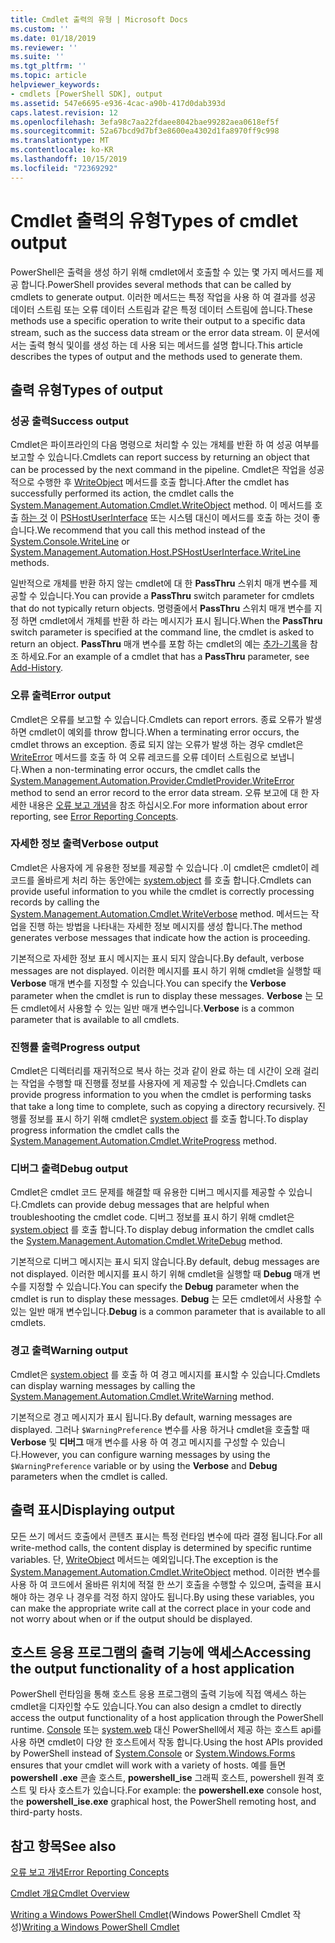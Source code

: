 ```yaml
---
title: Cmdlet 출력의 유형 | Microsoft Docs
ms.custom: ''
ms.date: 01/18/2019
ms.reviewer: ''
ms.suite: ''
ms.tgt_pltfrm: ''
ms.topic: article
helpviewer_keywords:
- cmdlets [PowerShell SDK], output
ms.assetid: 547e6695-e936-4cac-a90b-417d0dab393d
caps.latest.revision: 12
ms.openlocfilehash: 3efa98c7aa22fdaee8042bae99282aea0618ef5f
ms.sourcegitcommit: 52a67bcd9d7bf3e8600ea4302d1fa8970ff9c998
ms.translationtype: MT
ms.contentlocale: ko-KR
ms.lasthandoff: 10/15/2019
ms.locfileid: "72369292"
---
```

# <a name="types-of-cmdlet-output"></a><span data-ttu-id="7aaba-102">Cmdlet 출력의 유형</span><span class="sxs-lookup"><span data-stu-id="7aaba-102">Types of cmdlet output</span></span>

<span data-ttu-id="7aaba-103">PowerShell은 출력을 생성 하기 위해 cmdlet에서 호출할 수 있는 몇 가지 메서드를 제공 합니다.</span><span class="sxs-lookup"><span data-stu-id="7aaba-103">PowerShell provides several methods that can be called by cmdlets to generate output.</span></span> <span data-ttu-id="7aaba-104">이러한 메서드는 특정 작업을 사용 하 여 결과를 성공 데이터 스트림 또는 오류 데이터 스트림과 같은 특정 데이터 스트림에 씁니다.</span><span class="sxs-lookup"><span data-stu-id="7aaba-104">These methods use a specific operation to write their output to a specific data stream, such as the success data stream or the error data stream.</span></span> <span data-ttu-id="7aaba-105">이 문서에서는 출력 형식 및이를 생성 하는 데 사용 되는 메서드를 설명 합니다.</span><span class="sxs-lookup"><span data-stu-id="7aaba-105">This article describes the types of output and the methods used to generate them.</span></span>

## <a name="types-of-output"></a><span data-ttu-id="7aaba-106">출력 유형</span><span class="sxs-lookup"><span data-stu-id="7aaba-106">Types of output</span></span>

### <a name="success-output"></a><span data-ttu-id="7aaba-107">성공 출력</span><span class="sxs-lookup"><span data-stu-id="7aaba-107">Success output</span></span>

<span data-ttu-id="7aaba-108">Cmdlet은 파이프라인의 다음 명령으로 처리할 수 있는 개체를 반환 하 여 성공 여부를 보고할 수 있습니다.</span><span class="sxs-lookup"><span data-stu-id="7aaba-108">Cmdlets can report success by returning an object that can be processed by the next command in the pipeline.</span></span> <span data-ttu-id="7aaba-109">Cmdlet은 작업을 성공적으로 수행한 후 [WriteObject](/dotnet/api/System.Management.Automation.Cmdlet.WriteObject) 메서드를 호출 합니다.</span><span class="sxs-lookup"><span data-stu-id="7aaba-109">After the cmdlet has successfully performed its action, the cmdlet calls the [System.Management.Automation.Cmdlet.WriteObject](/dotnet/api/System.Management.Automation.Cmdlet.WriteObject) method.</span></span> <span data-ttu-id="7aaba-110">이 메서드를 호출 [하는 것](/dotnet/api/System.Console.WriteLine) 이 [PSHostUserInterface](/dotnet/api/System.Management.Automation.Host.PSHostUserInterface.WriteLine) 또는 시스템 대신이 메서드를 호출 하는 것이 좋습니다.</span><span class="sxs-lookup"><span data-stu-id="7aaba-110">We recommend that you call this method instead of the [System.Console.WriteLine](/dotnet/api/System.Console.WriteLine) or [System.Management.Automation.Host.PSHostUserInterface.WriteLine](/dotnet/api/System.Management.Automation.Host.PSHostUserInterface.WriteLine) methods.</span></span>

<span data-ttu-id="7aaba-111">일반적으로 개체를 반환 하지 않는 cmdlet에 대 한 **PassThru** 스위치 매개 변수를 제공할 수 있습니다.</span><span class="sxs-lookup"><span data-stu-id="7aaba-111">You can provide a **PassThru** switch parameter for cmdlets that do not typically return objects.</span></span>
<span data-ttu-id="7aaba-112">명령줄에서 **PassThru** 스위치 매개 변수를 지정 하면 cmdlet에서 개체를 반환 하 라는 메시지가 표시 됩니다.</span><span class="sxs-lookup"><span data-stu-id="7aaba-112">When the **PassThru** switch parameter is specified at the command line, the cmdlet is asked to return an object.</span></span> <span data-ttu-id="7aaba-113">**PassThru** 매개 변수를 포함 하는 cmdlet의 예는 [추가-기록](/powershell/module/Microsoft.PowerShell.Core/Add-History)을 참조 하세요.</span><span class="sxs-lookup"><span data-stu-id="7aaba-113">For an example of a cmdlet that has a **PassThru** parameter, see [Add-History](/powershell/module/Microsoft.PowerShell.Core/Add-History).</span></span>

### <a name="error-output"></a><span data-ttu-id="7aaba-114">오류 출력</span><span class="sxs-lookup"><span data-stu-id="7aaba-114">Error output</span></span>

<span data-ttu-id="7aaba-115">Cmdlet은 오류를 보고할 수 있습니다.</span><span class="sxs-lookup"><span data-stu-id="7aaba-115">Cmdlets can report errors.</span></span> <span data-ttu-id="7aaba-116">종료 오류가 발생 하면 cmdlet이 예외를 throw 합니다.</span><span class="sxs-lookup"><span data-stu-id="7aaba-116">When a terminating error occurs, the cmdlet throws an exception.</span></span> <span data-ttu-id="7aaba-117">종료 되지 않는 오류가 발생 하는 경우 cmdlet은 [WriteError](/dotnet/api/System.Management.Automation.Provider.CmdletProvider.WriteError) 메서드를 호출 하 여 오류 레코드를 오류 데이터 스트림으로 보냅니다.</span><span class="sxs-lookup"><span data-stu-id="7aaba-117">When a non-terminating error occurs, the cmdlet calls the [System.Management.Automation.Provider.CmdletProvider.WriteError](/dotnet/api/System.Management.Automation.Provider.CmdletProvider.WriteError) method to send an error record to the error data stream.</span></span> <span data-ttu-id="7aaba-118">오류 보고에 대 한 자세한 내용은 [오류 보고 개념](./error-reporting-concepts.md)을 참조 하십시오.</span><span class="sxs-lookup"><span data-stu-id="7aaba-118">For more information about error reporting, see [Error Reporting Concepts](./error-reporting-concepts.md).</span></span>

### <a name="verbose-output"></a><span data-ttu-id="7aaba-119">자세한 정보 출력</span><span class="sxs-lookup"><span data-stu-id="7aaba-119">Verbose output</span></span>

<span data-ttu-id="7aaba-120">Cmdlet은 사용자에 게 유용한 정보를 제공할 수 있습니다 .이 cmdlet은 cmdlet이 레코드를 올바르게 처리 하는 동안에는 [system.object](/dotnet/api/System.Management.Automation.Cmdlet.WriteVerbose) 를 호출 합니다.</span><span class="sxs-lookup"><span data-stu-id="7aaba-120">Cmdlets can provide useful information to you while the cmdlet is correctly processing records by calling the [System.Management.Automation.Cmdlet.WriteVerbose](/dotnet/api/System.Management.Automation.Cmdlet.WriteVerbose) method.</span></span> <span data-ttu-id="7aaba-121">메서드는 작업을 진행 하는 방법을 나타내는 자세한 정보 메시지를 생성 합니다.</span><span class="sxs-lookup"><span data-stu-id="7aaba-121">The method generates verbose messages that indicate how the action is proceeding.</span></span>

<span data-ttu-id="7aaba-122">기본적으로 자세한 정보 표시 메시지는 표시 되지 않습니다.</span><span class="sxs-lookup"><span data-stu-id="7aaba-122">By default, verbose messages are not displayed.</span></span> <span data-ttu-id="7aaba-123">이러한 메시지를 표시 하기 위해 cmdlet을 실행할 때 **Verbose** 매개 변수를 지정할 수 있습니다.</span><span class="sxs-lookup"><span data-stu-id="7aaba-123">You can specify the **Verbose** parameter when the cmdlet is run to display these messages.</span></span> <span data-ttu-id="7aaba-124">**Verbose** 는 모든 cmdlet에서 사용할 수 있는 일반 매개 변수입니다.</span><span class="sxs-lookup"><span data-stu-id="7aaba-124">**Verbose** is a common parameter that is available to all cmdlets.</span></span>

### <a name="progress-output"></a><span data-ttu-id="7aaba-125">진행률 출력</span><span class="sxs-lookup"><span data-stu-id="7aaba-125">Progress output</span></span>

<span data-ttu-id="7aaba-126">Cmdlet은 디렉터리를 재귀적으로 복사 하는 것과 같이 완료 하는 데 시간이 오래 걸리는 작업을 수행할 때 진행률 정보를 사용자에 게 제공할 수 있습니다.</span><span class="sxs-lookup"><span data-stu-id="7aaba-126">Cmdlets can provide progress information to you when the cmdlet is performing tasks that take a long time to complete, such as copying a directory recursively.</span></span> <span data-ttu-id="7aaba-127">진행률 정보를 표시 하기 위해 cmdlet은 [system.object](/dotnet/api/System.Management.Automation.Cmdlet.WriteProgress) 를 호출 합니다.</span><span class="sxs-lookup"><span data-stu-id="7aaba-127">To display progress information the cmdlet calls the [System.Management.Automation.Cmdlet.WriteProgress](/dotnet/api/System.Management.Automation.Cmdlet.WriteProgress) method.</span></span>

### <a name="debug-output"></a><span data-ttu-id="7aaba-128">디버그 출력</span><span class="sxs-lookup"><span data-stu-id="7aaba-128">Debug output</span></span>

<span data-ttu-id="7aaba-129">Cmdlet은 cmdlet 코드 문제를 해결할 때 유용한 디버그 메시지를 제공할 수 있습니다.</span><span class="sxs-lookup"><span data-stu-id="7aaba-129">Cmdlets can provide debug messages that are helpful when troubleshooting the cmdlet code.</span></span> <span data-ttu-id="7aaba-130">디버그 정보를 표시 하기 위해 cmdlet은 [system.object](/dotnet/api/System.Management.Automation.Cmdlet.WriteDebug) 를 호출 합니다.</span><span class="sxs-lookup"><span data-stu-id="7aaba-130">To display debug information the cmdlet calls the [System.Management.Automation.Cmdlet.WriteDebug](/dotnet/api/System.Management.Automation.Cmdlet.WriteDebug) method.</span></span>

<span data-ttu-id="7aaba-131">기본적으로 디버그 메시지는 표시 되지 않습니다.</span><span class="sxs-lookup"><span data-stu-id="7aaba-131">By default, debug messages are not displayed.</span></span> <span data-ttu-id="7aaba-132">이러한 메시지를 표시 하기 위해 cmdlet을 실행할 때 **Debug** 매개 변수를 지정할 수 있습니다.</span><span class="sxs-lookup"><span data-stu-id="7aaba-132">You can specify the **Debug** parameter when the cmdlet is run to display these messages.</span></span> <span data-ttu-id="7aaba-133">**Debug** 는 모든 cmdlet에서 사용할 수 있는 일반 매개 변수입니다.</span><span class="sxs-lookup"><span data-stu-id="7aaba-133">**Debug** is a common parameter that is available to all cmdlets.</span></span>

### <a name="warning-output"></a><span data-ttu-id="7aaba-134">경고 출력</span><span class="sxs-lookup"><span data-stu-id="7aaba-134">Warning output</span></span>

<span data-ttu-id="7aaba-135">Cmdlet은 [system.object](/dotnet/api/System.Management.Automation.Cmdlet.WriteWarning) 를 호출 하 여 경고 메시지를 표시할 수 있습니다.</span><span class="sxs-lookup"><span data-stu-id="7aaba-135">Cmdlets can display warning messages by calling the [System.Management.Automation.Cmdlet.WriteWarning](/dotnet/api/System.Management.Automation.Cmdlet.WriteWarning) method.</span></span>

<span data-ttu-id="7aaba-136">기본적으로 경고 메시지가 표시 됩니다.</span><span class="sxs-lookup"><span data-stu-id="7aaba-136">By default, warning messages are displayed.</span></span> <span data-ttu-id="7aaba-137">그러나 `$WarningPreference` 변수를 사용 하거나 cmdlet을 호출할 때 **Verbose** 및 **디버그** 매개 변수를 사용 하 여 경고 메시지를 구성할 수 있습니다.</span><span class="sxs-lookup"><span data-stu-id="7aaba-137">However, you can configure warning messages by using the `$WarningPreference` variable or by using the **Verbose** and **Debug** parameters when the cmdlet is called.</span></span>

## <a name="displaying-output"></a><span data-ttu-id="7aaba-138">출력 표시</span><span class="sxs-lookup"><span data-stu-id="7aaba-138">Displaying output</span></span>

<span data-ttu-id="7aaba-139">모든 쓰기 메서드 호출에서 콘텐츠 표시는 특정 런타임 변수에 따라 결정 됩니다.</span><span class="sxs-lookup"><span data-stu-id="7aaba-139">For all write-method calls, the content display is determined by specific runtime variables.</span></span> <span data-ttu-id="7aaba-140">단, [WriteObject](/dotnet/api/System.Management.Automation.Cmdlet.WriteObject) 메서드는 예외입니다.</span><span class="sxs-lookup"><span data-stu-id="7aaba-140">The exception is the [System.Management.Automation.Cmdlet.WriteObject](/dotnet/api/System.Management.Automation.Cmdlet.WriteObject) method.</span></span> <span data-ttu-id="7aaba-141">이러한 변수를 사용 하 여 코드에서 올바른 위치에 적절 한 쓰기 호출을 수행할 수 있으며, 출력을 표시 해야 하는 경우 나 경우를 걱정 하지 않아도 됩니다.</span><span class="sxs-lookup"><span data-stu-id="7aaba-141">By using these variables, you can make the appropriate write call at the correct place in your code and not worry about when or if the output should be displayed.</span></span>

## <a name="accessing-the-output-functionality-of-a-host-application"></a><span data-ttu-id="7aaba-142">호스트 응용 프로그램의 출력 기능에 액세스</span><span class="sxs-lookup"><span data-stu-id="7aaba-142">Accessing the output functionality of a host application</span></span>

<span data-ttu-id="7aaba-143">PowerShell 런타임을 통해 호스트 응용 프로그램의 출력 기능에 직접 액세스 하는 cmdlet을 디자인할 수도 있습니다.</span><span class="sxs-lookup"><span data-stu-id="7aaba-143">You can also design a cmdlet to directly access the output functionality of a host application through the PowerShell runtime.</span></span> <span data-ttu-id="7aaba-144">[Console](/dotnet/api/System.Console) 또는 [system.web](/dotnet/api/System.Windows.Forms) 대신 PowerShell에서 제공 하는 호스트 api를 사용 하면 cmdlet이 다양 한 호스트에서 작동 합니다.</span><span class="sxs-lookup"><span data-stu-id="7aaba-144">Using the host APIs provided by PowerShell instead of [System.Console](/dotnet/api/System.Console) or [System.Windows.Forms](/dotnet/api/System.Windows.Forms) ensures that your cmdlet will work with a variety of hosts.</span></span> <span data-ttu-id="7aaba-145">예를 들면 **powershell .exe** 콘솔 호스트, **powershell_ise** 그래픽 호스트, powershell 원격 호스트 및 타사 호스트가 있습니다.</span><span class="sxs-lookup"><span data-stu-id="7aaba-145">For example: the **powershell.exe** console host, the **powershell_ise.exe** graphical host, the PowerShell remoting host, and third-party hosts.</span></span>

## <a name="see-also"></a><span data-ttu-id="7aaba-146">참고 항목</span><span class="sxs-lookup"><span data-stu-id="7aaba-146">See also</span></span>

[<span data-ttu-id="7aaba-147">오류 보고 개념</span><span class="sxs-lookup"><span data-stu-id="7aaba-147">Error Reporting Concepts</span></span>](./error-reporting-concepts.md)

[<span data-ttu-id="7aaba-148">Cmdlet 개요</span><span class="sxs-lookup"><span data-stu-id="7aaba-148">Cmdlet Overview</span></span>](./cmdlet-overview.md)

<span data-ttu-id="7aaba-149">[Writing a Windows PowerShell Cmdlet](./writing-a-windows-powershell-cmdlet.md)(Windows PowerShell Cmdlet 작성)</span><span class="sxs-lookup"><span data-stu-id="7aaba-149">[Writing a Windows PowerShell Cmdlet](./writing-a-windows-powershell-cmdlet.md)</span></span>